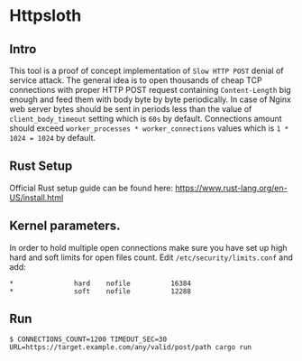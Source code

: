 # Httpsloth
## Intro
This tool is a proof of concept implementation of `Slow HTTP POST` denial of service attack.
The general idea is to open thousands of cheap TCP connections with proper HTTP POST request containing 
`Content-Length` big enough and feed them with body byte by byte periodically. In case of Nginx web server 
bytes should be sent in periods less than the value of `client_body_timeout` setting which is `60s` by default.
Connections amount should exceed `worker_processes * worker_connections` values which is `1 * 1024 = 1024` by default.

## Rust Setup
Official Rust setup guide can be found here: https://www.rust-lang.org/en-US/install.html

## Kernel parameters.
In order to hold multiple open connections make sure you have set up high hard and soft limits for open files count.
Edit `/etc/security/limits.conf` and add:
```
*               hard    nofile          16384
*               soft    nofile          12288
```
## Run
    $ CONNECTIONS_COUNT=1200 TIMEOUT_SEC=30 URL=https://target.example.com/any/valid/post/path cargo run
